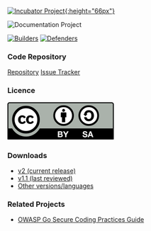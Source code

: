 [![Incubator Project][inc-proj-logo]{:height="66px"}][inc-proj]

![Documentation Project][doc-proj-logo]

[![Builders][builders-logo]][builders]
[![Defenders][defenders-logo]][defenders]

### Code Repository
[Repository][repo]
[Issue Tracker][issues]

### Licence

[![CC BY-SA 3.0][license-logo]][license]

### Downloads

* [v2 (current release)][v2PDF]
* [v1.1 (last reviewed)][v11PDF]
* [Other versions/languages][ovl]

### Related Projects

* [OWASP Go Secure Coding Practices Guide][owasp-go-scp]

[doc-proj-logo]: assets/images/common/owasp_documentation_project.svg
[builders]: https://www.owasp.org/index.php/Builders
[builders-logo]: assets/images/common/owasp_builders.svg
[defenders]: https://www.owasp.org/index.php/Defenders
[defenders-logo]: assets/images/common/owasp_defenders.svg
[inc-proj]: https://www.owasp.org/index.php/OWASP_Project_Stages#tab=Incubator_Projects
[inc-proj-logo]: assets/images/common/owasp_level_incubator.svg
[issues]: https://github.com/OWASP/secure-coding-practices-quick-reference-guide/issues
[license]: http://creativecommons.org/licenses/by-sa/3.0/
[license-logo]: assets/images/by-sa.svg
[repo]: https://github.com/OWASP/secure-coding-practices-quick-reference-guide
[v2PDF]: https://owasp.org/www-pdf-archive/OWASP_SCP_Quick_Reference_Guide_v2.pdf
[v11PDF]: https://www.owasp.org/images/2/2f/OWASP_SCP_Quick_Reference_Guide_v1-1b.pdf
[ovl]: https://owasp.org/www-project-secure-coding-practices-quick-reference-guide/#div-download
[owasp-go-scp]: https://owasp.org/www-project-go-secure-coding-practices-guide/

